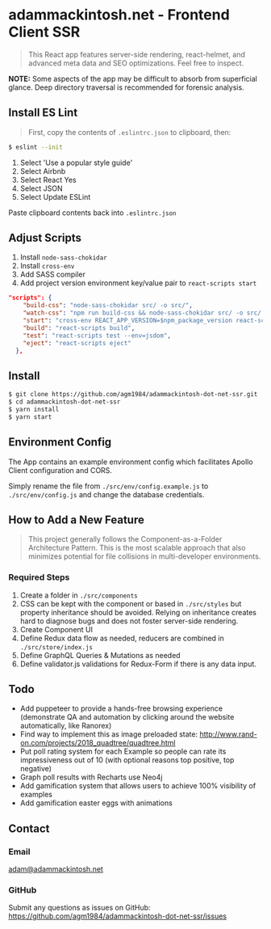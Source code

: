 # adammackintosh.net - Frontend Client SSR

> This React app features server-side rendering, react-helmet, and advanced meta data and SEO optimizations. Feel free to inspect.

**NOTE:** Some aspects of the app may be difficult to absorb from superficial glance. Deep directory traversal is recommended for forensic analysis.

## Install ES Lint
> First, copy the contents of `.eslintrc.json` to clipboard, then:

``` bash
$ eslint --init
```
1. Select 'Use a popular style guide'
2. Select Airbnb
3. Select React Yes
4. Select JSON
5. Select Update ESLint

Paste clipboard contents back into `.eslintrc.json`

## Adjust Scripts

1. Install `node-sass-chokidar`
2. Install `cross-env`
3. Add SASS compiler
4. Add project version environment key/value pair to `react-scripts start`

``` json
"scripts": {
    "build-css": "node-sass-chokidar src/ -o src/",
    "watch-css": "npm run build-css && node-sass-chokidar src/ -o src/ --watch --recursive",
    "start": "cross-env REACT_APP_VERSION=$npm_package_version react-scripts start",
    "build": "react-scripts build",
    "test": "react-scripts test --env=jsdom",
    "eject": "react-scripts eject"
  },
```

## Install
``` bash
$ git clone https://github.com/agm1984/adammackintosh-dot-net-ssr.git
$ cd adammackintosh-dot-net-ssr
$ yarn install
$ yarn start
```

## Environment Config
The App contains an example environment config which facilitates Apollo Client configuration and CORS.

Simply rename the file from `./src/env/config.example.js` to `./src/env/config.js` and change the database credentials.

## How to Add a New Feature
> This project generally follows the Component-as-a-Folder Architecture Pattern. This is the most scalable approach that also minimizes potential for file collisions in multi-developer environments.

### Required Steps
1. Create a folder in `./src/components`
2. CSS can be kept with the component or based in `./src/styles` but property inheritance should be avoided. Relying on inheritance creates hard to diagnose bugs and does not foster server-side rendering.
3. Create Component UI
4. Define Redux data flow as needed, reducers are combined in `./src/store/index.js`
5. Define GraphQL Queries & Mutations as needed
6. Define validator.js validations for Redux-Form if there is any data input.

## Todo

- Add puppeteer to provide a hands-free browsing experience (demonstrate QA and automation by clicking around the website automatically, like Ranorex)
- Find way to implement this as image preloaded state: http://www.rand-on.com/projects/2018_quadtree/quadtree.html
- Put poll rating system for each Example so people can rate its impressiveness out of 10 (with optional reasons top positive, top negative)
- Graph poll results with Recharts use Neo4j
- Add gamification system that allows users to achieve 100% visibility of examples
- Add gamification easter eggs with animations


## Contact

### Email
adam@adammackintosh.net

### GitHub

Submit any questions as issues on GitHub: https://github.com/agm1984/adammackintosh-dot-net-ssr/issues